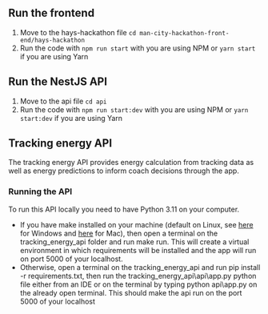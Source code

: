 ## Run the frontend
1. Move to the hays-hackathon file
`cd man-city-hackathon-front-end/hays-hackathon`
2. Run the code with
`npm run start` with you are using NPM or `yarn start` if you are using Yarn

## Run the NestJS API
1. Move to the api file
`cd api`
2. Run the code with
`npm run start:dev` with you are using NPM or `yarn start:dev` if you are using Yarn

## Tracking energy API

The tracking energy API provides energy calculation from tracking data as well as energy predictions to inform coach decisions through the app.

### Running the API

To run this API locally you need to have Python 3.11 on your computer. 

- If you have make installed on your machine (default on Linux, see [here](https://stackoverflow.com/questions/2532234/how-to-run-a-makefile-in-windows) for Windows  and [here](https://stackoverflow.com/questions/10265742/how-to-install-make-and-gcc-on-a-mac) for Mac), then open a terminal on the tracking_energy_api folder and run make run. This will create a virtual environment in which requirements will be installed and the app will run on port 5000 of your localhost.
- Otherwise, open a terminal on the tracking_energy_api and run pip install -r requirements.txt, then run the tracking_energy_api\api\app.py python file either from an IDE or on the terminal by typing python api\app.py on the already open terminal. This should make the api run on the port 5000 of your localhost
